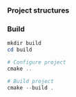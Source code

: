 ### Project structures

### Build

```powershell
mkdir build
cd build

# Configure project
cmake ..

# Build project
cmake --build .
```